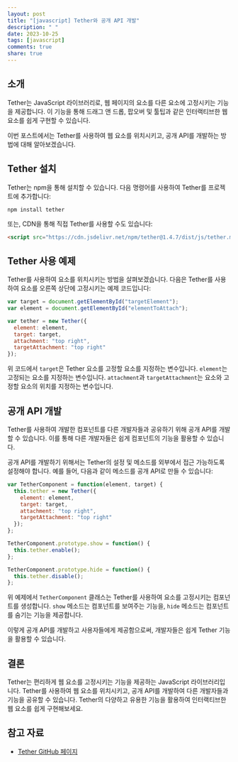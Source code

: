 ```yaml
---
layout: post
title: "[javascript] Tether와 공개 API 개발"
description: " "
date: 2023-10-25
tags: [javascript]
comments: true
share: true
---
```


## 소개

Tether는 JavaScript 라이브러리로, 웹 페이지의 요소를 다른 요소에 고정시키는 기능을 제공합니다. 이 기능을 통해 드래그 앤 드롭, 팝오버 및 툴팁과 같은 인터랙티브한 웹 요소를 쉽게 구현할 수 있습니다.

이번 포스트에서는 Tether를 사용하여 웹 요소를 위치시키고, 공개 API를 개발하는 방법에 대해 알아보겠습니다.

## Tether 설치

Tether는 npm을 통해 설치할 수 있습니다. 다음 명령어를 사용하여 Tether를 프로젝트에 추가합니다:

```
npm install tether
```

또는, CDN을 통해 직접 Tether를 사용할 수도 있습니다:

```html
<script src="https://cdn.jsdelivr.net/npm/tether@1.4.7/dist/js/tether.min.js"></script>
```

## Tether 사용 예제

Tether를 사용하여 요소를 위치시키는 방법을 살펴보겠습니다. 다음은 Tether를 사용하여 요소를 오른쪽 상단에 고정시키는 예제 코드입니다:

```javascript
var target = document.getElementById("targetElement");
var element = document.getElementById("elementToAttach");

var tether = new Tether({
  element: element,
  target: target,
  attachment: "top right",
  targetAttachment: "top right"
});
```

위 코드에서 `target`은 Tether 요소를 고정할 요소를 지정하는 변수입니다. `element`는 고정되는 요소를 지정하는 변수입니다. `attachment`과 `targetAttachment`는 요소와 고정할 요소의 위치를 지정하는 변수입니다.

## 공개 API 개발

Tether를 사용하여 개발한 컴포넌트를 다른 개발자들과 공유하기 위해 공개 API를 개발할 수 있습니다. 이를 통해 다른 개발자들은 쉽게 컴포넌트의 기능을 활용할 수 있습니다.

공개 API를 개발하기 위해서는 Tether의 설정 및 메소드를 외부에서 접근 가능하도록 설정해야 합니다. 예를 들어, 다음과 같이 메소드를 공개 API로 만들 수 있습니다:

```javascript
var TetherComponent = function(element, target) {
  this.tether = new Tether({
    element: element,
    target: target,
    attachment: "top right",
    targetAttachment: "top right"
  });
};

TetherComponent.prototype.show = function() {
  this.tether.enable();
};

TetherComponent.prototype.hide = function() {
  this.tether.disable();
};
```

위 예제에서 `TetherComponent` 클래스는 Tether를 사용하여 요소를 고정시키는 컴포넌트를 생성합니다. `show` 메소드는 컴포넌트를 보여주는 기능을, `hide` 메소드는 컴포넌트를 숨기는 기능을 제공합니다.

이렇게 공개 API를 개발하고 사용자들에게 제공함으로써, 개발자들은 쉽게 Tether 기능을 활용할 수 있습니다.

## 결론

Tether는 편리하게 웹 요소를 고정시키는 기능을 제공하는 JavaScript 라이브러리입니다. Tether를 사용하여 웹 요소를 위치시키고, 공개 API를 개발하여 다른 개발자들과 기능을 공유할 수 있습니다. Tether의 다양하고 유용한 기능을 활용하여 인터랙티브한 웹 요소를 쉽게 구현해보세요.

## 참고 자료

- [Tether GitHub 페이지](https://github.com/shipshapecode/tether)